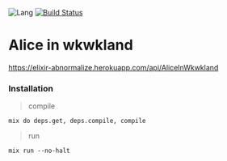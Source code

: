 
![Lang](https://img.shields.io/badge/language-elixir-purple)
[![Build Status](https://travis-ci.com/rokhimin/Alice-in-wkwkland.svg?branch=master)](https://travis-ci.com/rokhimin/Alice-in-wkwkland)

# Alice in wkwkland

https://elixir-abnormalize.herokuapp.com/api/AliceInWkwkland

### Installation

> compile
```
mix do deps.get, deps.compile, compile
```

> run
```
mix run --no-halt
```

